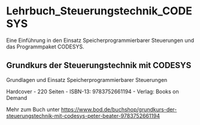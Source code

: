 # Lehrbuch_Steuerungstechnik_CODESYS

Eine Einführung in den Einsatz Speicherprogrammierbarer Steuerungen und das Programmpaket CODESYS.


Grundkurs der Steuerungstechnik mit CODESYS
-------------------------------------------
Grundlagen und Einsatz Speicherprogrammierbarer Steuerungen

Hardcover - 220 Seiten - ISBN-13: 9783752661194 - Verlag: Books on Demand

Mehr zum Buch unter https://www.bod.de/buchshop/grundkurs-der-steuerungstechnik-mit-codesys-peter-beater-9783752661194
